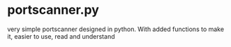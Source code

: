 # portscanner.py
very simple portscanner designed in python. With added functions to make it, easier to use, read and understand 
